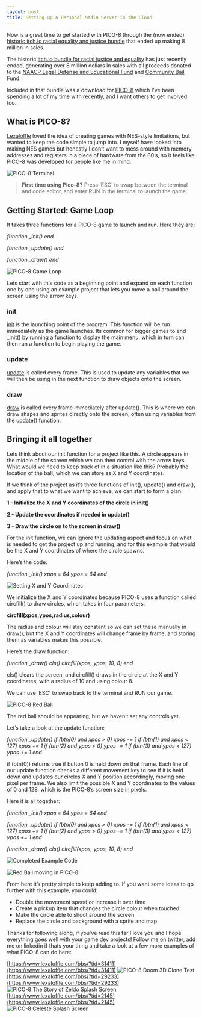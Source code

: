 ```yaml
---
layout: post
title: Setting up a Personal Media Server in the Cloud
---
```


Now is a great time to get started with PICO-8 through the (now ended) [historic itch.io racial equality and justice bundle](https://itch.io/b/520/bundle-for-racial-justice-and-equality)  that ended up making 8 million in sales. 

The historic [itch.io bundle for racial justice and equality](https://itch.io/b/520/bundle-for-racial-justice-and-equality) has just recently ended, generating over 8 million dollars in sales with all proceeds donated to the [NAACP Legal Defense and Educational Fund](https://www.naacpldf.org/) and [Community Bail Fund](https://secure.actblue.com/donate/bail_funds_george_floyd).
  
Included in that bundle was a download for [PICO-8](https://www.lexaloffle.com/pico-8.php) which I've been spending a lot of my time with recently, and I want others to get involved too.

## What is PICO-8?

[Lexaloffle](https://www.lexaloffle.com/) loved the idea of creating games with NES-style limitations, but wanted to keep the code simple to jump into. I myself have looked into making NES games but honestly I don’t want to mess around with memory addresses and registers in a piece of hardware from the 80’s, so it feels like PICO-8 was developed for people like me in mind.

![PICO-8 Terminal](https://raw.githubusercontent.com/mik3ds/mik3ds.github.io/master/images/picostart.png)

> **First time using Pico-8?** Press ‘ESC’ to swap between the terminal and code editor, and enter RUN in the terminal to launch the game.

  

## Getting Started: Game Loop

It takes three functions for a PICO-8 game to launch and run.
Here they are:

*function _init()
end*

*function _update()
end*

*function _draw()
end*

![PICO-8 Game Loop](https://raw.githubusercontent.com/mik3ds/mik3ds.github.io/master/images/pico1.png)

Lets start with this code as a beginning point and expand on each function one by one using an example project that lets you move a ball around the screen using the arrow keys.

### init

[init](https://pico-8.fandom.com/wiki/Init) is the launching point of the program. This function will be run immediately as the game launches. Its common for bigger games to end _init() by running a function to display the main menu, which in turn can then run a function to begin playing the game.

### update

[update](https://pico-8.fandom.com/wiki/Update) is called every frame. This is used to update any variables that we will then be using in the next function to draw objects onto the screen.

### draw 

[draw](https://pico-8.fandom.com/wiki/Draw) is called every frame immediately after update(). This is where we can draw shapes and sprites directly onto the screen, often using variables from the update() function.

## Bringing it all together

Lets think about our init function for a project like this. A circle appears in the middle of the screen which we can then control with the arrow keys. What would we need to keep track of in a situation like this? Probably the location of the ball, which we can store as X and Y coordinates.

If we think of the project as it’s three functions of init(), update() and draw(), and apply that to what we want to achieve, we can start to form a plan.

**1 - Initialize the X and Y coordinates of the circle in init()**

**2 - Update the coordinates if needed in update()**

**3 - Draw the circle on to the screen in draw()**

For the init function, we can ignore the updating aspect and focus on what is needed to get the project up and running, and for this example that would be the X and Y coordinates of where the circle spawns.

Here’s the code:

*function _init()
	xpos = 64
	ypos = 64
end*

![Setting X and Y Coordinates](https://raw.githubusercontent.com/mik3ds/mik3ds.github.io/master/images/pico2.png)

We initialize the X and Y coordinates because PICO-8 uses a function called circfill() to draw circles, which takes in four parameters.

**circfill(xpos,ypos,radius,colour)**

The radius and colour will stay constant so we can set these manually in draw(), but the X and Y coordinates will change frame by frame, and storing them as variables makes this possible.

Here’s the draw function:

*function _draw()
	cls()
	circfill(xpos, ypos, 10, 8)
end*

cls() clears the screen, and circfill() draws in the circle at the X and Y coordinates, with a radius of 10 and using colour 8.

We can use ‘ESC’ to swap back to the terminal and RUN our game.

![PICO-8 Red Ball](https://raw.githubusercontent.com/mik3ds/mik3ds.github.io/master/images/pico3.png)

The red ball should be appearing, but we haven’t set any controls yet.

Let’s take a look at the update function:

*function _update()
	if (btn(0) and xpos > 0) xpos -= 1
	if (btn(1) and xpos < 127) xpos += 1
	if (btn(2) and ypos > 0) ypos -= 1
	if (btn(3) and ypos < 127) ypos += 1
end*

if (btn(0)) returns true if button 0 is held down on that frame. Each line of our update function checks a different movement key to see if it is held down and updates our circles X and Y position accordingly, moving one pixel per frame. We also limit the possible X and Y coordinates to the values of 0 and 128, which is the PICO-8’s screen size in pixels.

Here it is all together:

*function _init()
	xpos = 64
	ypos = 64
end*

*function _update()
	if (btn(0) and xpos > 0) xpos -= 1
	if (btn(1) and xpos < 127) xpos += 1
	if (btn(2) and ypos > 0) ypos -= 1
	if (btn(3) and ypos < 127) ypos += 1
end*

*function _draw()
	cls()
	circfill(xpos, ypos, 10, 8)
end*

![Completed Example Code](https://raw.githubusercontent.com/mik3ds/mik3ds.github.io/master/images/pico4.png)

![Red Ball moving in PICO-8](https://raw.githubusercontent.com/mik3ds/mik3ds.github.io/master/images/pico5.gif)

From here it’s pretty simple to keep adding to. If you want some ideas to go further with this example, you could:

- Double the movement speed or increase it over time
- Create a pickup item that changes the circle colour when touched
- Make the circle able to shoot around the screen
- Replace the circle and background with a sprite and map

Thanks for following along, if you've read this far I love you and I hope everything goes well with your game dev projects! Follow me on twitter, add me on linkedin if thats your thing and take a look at a few more examples of what PICO-8 can do here:

[https://www.lexaloffle.com/bbs/?tid=31411](https://www.lexaloffle.com/bbs/?tid=31411)
![PICO-8 Doom 3D Clone Test](https://raw.githubusercontent.com/mik3ds/mik3ds.github.io/master/images/picoex1.png)
[https://www.lexaloffle.com/bbs/?tid=29233](https://www.lexaloffle.com/bbs/?tid=29233)
![PICO-8 The Story of Zeldo Splash Screen](https://raw.githubusercontent.com/mik3ds/mik3ds.github.io/master/images/picoex2.png)
[https://www.lexaloffle.com/bbs/?tid=2145](https://www.lexaloffle.com/bbs/?tid=2145)
![PICO-8 Celeste Splash Screen](https://raw.githubusercontent.com/mik3ds/mik3ds.github.io/master/images/picoex3.png)


